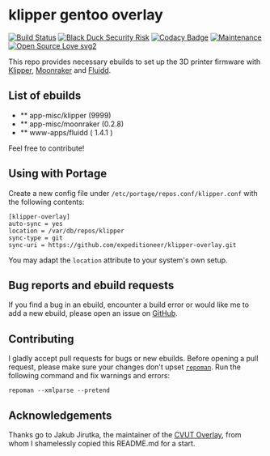 # klipper gentoo overlay 

[![Build Status](https://travis-ci.com/expeditioneer/klipper-overlay.svg?branch=master)](https://travis-ci.com/expeditioneer/klipper-overlay)
[![Black Duck Security Risk](https://copilot.blackducksoftware.com/github/repos/expeditioneer/klipper-overlay/branches/master/badge-risk.svg)](https://copilot.blackducksoftware.com/github/repos/expeditioneer/klipper-overlay/branches/master)
[![Codacy Badge](https://api.codacy.com/project/badge/Grade/426681dd10d14fa7ac671af4e0d826d9)](https://www.codacy.com/manual/expeditioneer/klipper-overlay?utm_source=github.com&amp;utm_medium=referral&amp;utm_content=expeditioneer/klipper-overlay&amp;utm_campaign=Badge_Grade)
[![Maintenance](https://img.shields.io/badge/Maintained%3F-yes-green.svg)](https://github.com/expeditioneer/klipper-overlay/graphs/commit-activity)
[![Open Source Love svg2](https://badges.frapsoft.com/os/v2/open-source.svg?v=103)](https://github.com/ellerbrock/open-source-badges/)

This repo provides necessary ebuilds to set up the 3D printer firmware with [Klipper](https://www.klipper3d.org/), [Moonraker](https://github.com/Arksine/moonraker) and [Fluidd](https://github.com/cadriel/fluidd).

## List of ebuilds
* ** app-misc/klipper (9999)
* ** app-misc/moonraker (0.2.8)
* ** www-apps/fluidd ( 1.4.1 )

Feel free to contribute!

## Using with Portage
Create a new config file under `/etc/portage/repos.conf/klipper.conf` with the following contents:

	[klipper-overlay]
	auto-sync = yes
	location = /var/db/repos/klipper
	sync-type = git
	sync-uri = https://github.com/expeditioneer/klipper-overlay.git

You may adapt the `location` attribute to your system's own setup.

## Bug reports and ebuild requests

If you find a bug in an ebuild, encounter a build error or would like me to add a new ebuild, please open an issue on [GitHub](https://github.com/expeditioneer/klipper-overlay/issues).

## Contributing

I gladly accept pull requests for bugs or new ebuilds. Before opening a pull request, please make sure your changes don't upset [`repoman`](https://wiki.gentoo.org/wiki/Repoman). Run the following command and fix warnings and errors:

	repoman --xmlparse --pretend

## Acknowledgements

Thanks go to Jakub Jirutka, the maintainer of the [CVUT Overlay](https://github.com/cvut/gentoo-overlay), from whom I shamelessly copied this README.md for a start.

